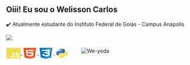 ## Oiii! Eu sou o Welisson Carlos
✔️ Atualmente estudante do Instituto Federal de  Goiás - Campus Anápolis 

<div>
  <a href="https://github.com/welissoncarlz">
  <img height="180em" src="https://github-readme-stats.vercel.app/api?username=welissoncarlz&show_icons=true&theme=dark&include_all_commits=true&count_private=true"/>
</div>
  
<div style="display: inline_block"><br>
  <img align="center" alt="We-Js" height="30" width="40" src="https://raw.githubusercontent.com/devicons/devicon/master/icons/javascript/javascript-plain.svg">
  <img align="center" alt="We-HTML" height="30" width="40" src="https://raw.githubusercontent.com/devicons/devicon/master/icons/html5/html5-original.svg">
  <img align="center" alt="We-CSS" height="30" width="40" src="https://raw.githubusercontent.com/devicons/devicon/master/icons/css3/css3-original.svg">
  <img align="center" alt="We-Python" height="30" width="40" src="https://raw.githubusercontent.com/devicons/devicon/master/icons/python/python-original.svg">
  <img align="right" alt="We-yoda" height="200" width="300"  src="https://i.pinimg.com/originals/71/1e/ab/711eabdcb2a98390783f75007ff6895d.gif">
</div>
